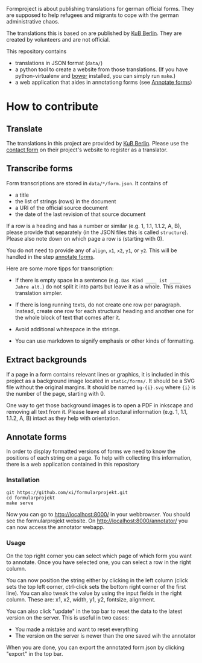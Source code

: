 Formproject is about publishing translations for german official forms. They
are supposed to help refugees and migrants to cope with the german
administrative chaos.

The translations this is based on are published by [KuB
Berlin](//www.kub-berlin.org/formularprojekt/). They are created by volunteers
and are not official.

This repository contains

-   translations in JSON format (`data/`)
-   a python tool to create a website from those translations. (If you have
    python-virtualenv and [bower](http://bower.io/) installed, you can simply
    run `make`.)
-   a web application that aides in annotationg forms (see [Annotate
    forms](#annotate-forms))

# How to contribute

## Translate

The translations in this project are provided by
[KuB Berlin](//www.kub-berlin.org/). Please use the
[contact form](//www.kub-berlin.org/formularprojekt/kontakt/) on their
project's website to register as a translator.

## Transcribe forms

Form transcriptions are stored in `data/*/form.json`. It contains of

-   a title
-   the list of strings (rows) in the document
-   a URI of the official source document
-   the date of the last revision of that source document

If a row is a heading and has a number or similar (e.g. 1, 1.1, 1.1.2, A, B),
please provide that separately (in the JSON files this is called `structure`).
Please also note down on which page a row is (starting with 0).

You do not need to provide any of `align`, `x1`, `x2`, `y1`, or `y2`. This will
be handled in the step [annotate forms](#annotate-forms).

Here are some more tipps for transcription:

-   If there is empty space in a sentence (e.g. `Das Kind ____ ist ____ Jahre
    alt.`) do not split it into parts but leave it as a whole. This makes
    translation simpler.

-   If there is long running texts, do not create one row per paragraph.
    Instead, create one row for each structural heading and another one for the
    whole block of text that comes after it.

-   Avoid additional whitespace in the strings.

-   You can use markdown to signify emphasis or other kinds of formatting.

## Extract backgrounds

If a page in a form contains relevant lines or graphics, it is included in this
project as a background image located in `static/forms/`. It should be a SVG
file without the original margins. It should be named `bg-{i}.svg` where `{i}`
is the number of the page, starting with 0.

One way to get those background images is to open a PDF in inkscape and
removing all text from it. Please leave all structural information (e.g. 1,
1.1, 1.1.2, A, B) intact as they help with orientation.

## Annotate forms

In order to display formatted versions of forms we need to know the positions
of each string on a page. To help with collecting this information, there is a
web application contained in this repository

### Installation

    git https://github.com/xi/formularprojekt.git
    cd formularprojekt
    make serve

Now you can go to <http://localhost:8000/> in your webbrowser. You should see
the formularprojekt website.  On <http://localhost:8000/annotator/> you can now
access the annotator webapp.

### Usage

On the top right corner you can select which page of which form you want to
annotate. Once you have selected one, you can select a row in the right column.

You can now position the string either by clicking in the left column (click
sets the top left corner, ctrl-click sets the bottom right corner of the first
line). You can also tweak the value by using the input fields in the right
column. These are: x1, x2, width, y1, y2, fontsize, alignment.

You can also click "update" in the top bar to reset the data to the latest
version on the server. This is useful in two cases:

-   You made a mistake and want to reset everything
-   The version on the server is newer than the one saved wih the annotator

When you are done, you can export the annotated form.json by clicking "export"
in the top bar.
